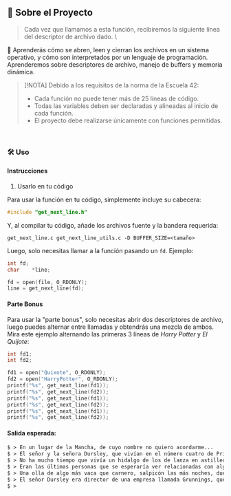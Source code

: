 ## 📜 Sobre el Proyecto

> Cada vez que llamamos a esta función, recibiremos la siguiente línea del descriptor de archivo dado. \

  🚀 Aprenderás cómo se abren, leen y cierran los archivos en un sistema operativo,
    y cómo son interpretados por un lenguaje de programación. Aprenderemos
    sobre descriptores de archivo, manejo de buffers y memoria dinámica.

> [!NOTA]
> Debido a los requisitos de la norma de la Escuela 42:
> * Cada función no puede tener más de 25 líneas de código.
> * Todas las variables deben ser declaradas y alineadas al inicio de cada función.
> * El proyecto debe realizarse únicamente con funciones permitidas.
<br>

### 🛠️ Uso

#### Instrucciones

1. Usarlo en tu código

Para usar la función en tu código, simplemente incluye su cabecera:

```c
#include "get_next_line.h"
```

Y, al compilar tu código, añade los archivos fuente y la bandera requerida:

```shell
get_next_line.c get_next_line_utils.c -D BUFFER_SIZE=<tamaño>
```

Luego, solo necesitas llamar a la función pasando un `fd`. Ejemplo:

```c
int	fd;
char	*line;

fd = open(file, O_RDONLY);
line = get_next_line(fd);
```

#### Parte Bonus

Para usar la "parte bonus", solo necesitas abrir dos descriptores de archivo, luego puedes alternar entre llamadas y obtendrás una mezcla de ambos.
Mira este ejemplo alternando las primeras 3 líneas de *Harry Potter* y *El Quijote*:

```c
int	fd1;
int	fd2;

fd1 = open("Quixote", O_RDONLY);
fd2 = open("HarryPotter", O_RDONLY);
printf("%s", get_next_line(fd1));
printf("%s", get_next_line(fd2));
printf("%s", get_next_line(fd1));
printf("%s", get_next_line(fd2));
printf("%s", get_next_line(fd1));
printf("%s", get_next_line(fd2));
```

#### Salida esperada:

```html
$ > En un lugar de la Mancha, de cuyo nombre no quiero acordarme...
$ > El señor y la señora Dursley, que vivían en el número cuatro de Privet Drive, estaban orgullosos de decir que eran muy normales, afortunadamente.
$ > No ha mucho tiempo que vivía un hidalgo de los de lanza en astillero, adarga antigua, rocín flaco y galgo corredor.
$ > Eran las últimas personas que se esperaría ver relacionadas con algo extraño o misterioso, porque no estaban para tales tonterías.
$ > Una olla de algo más vaca que carnero, salpicón las más noches, duelos y quebrantos los sábados...
$ > El señor Dursley era director de una empresa llamada Grunnings, que fabricaba taladros.
$ >
```
